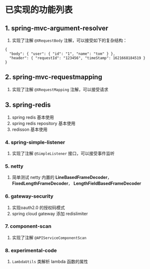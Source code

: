 # 已实现的功能列表

## 1. spring-mvc-argument-resolver

1. 实现了注解 `@XRequestBody` 注解，可以接受如下的复杂结构：

```
{
  "body": { "user": { "id": "1", "name": "tom" } },
  "header": { "requestId": "123456", "timeStamp": 1621668184519 }
}

```


## 2. spring-mvc-requestmapping

1. 实现了注解 `@XRequestMapping` 注解，可以接受请求


## 3. spring-redis

1. spring redis 基本使用
2. spring redis repository 基本使用
3. redisson 基本使用

### 4. spring-simple-listener

1. 实现了注解 `@SimpleListener` 接口，可以接受事件监听


### 5. netty

1. 简单测试 netty 内置的 **LineBasedFrameDecoder**， **FixedLengthFrameDecoder**， **LengthFieldBasedFrameDecoder**

### 6. gateway-security

1. 实现oauth2.0 的授权码模式
2. spring cloud gateway 添加 redislimiter 

### 7. component-scan

1. 实现了注解 `@APIServiceComponentScan`

### 8. experimental-code

1. `LambdaUtils` 类解析 lambda 函数的属性
